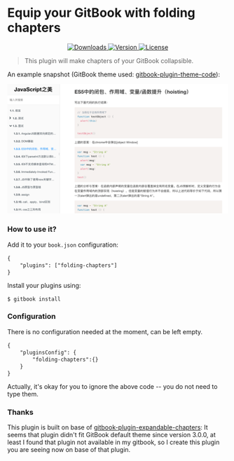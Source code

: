 # Equip your GitBook with folding chapters


<p align="center">
  <a href="https://npmcharts.com/compare/gitbook-plugin-folding-chapters?minimal=true">
    <img src="https://img.shields.io/npm/dm/gitbook-plugin-folding-chapters.svg" alt="Downloads">
  </a>
  <a href="https://www.npmjs.com/package/gitbook-plugin-folding-chapters">
    <img src="https://img.shields.io/npm/v/gitbook-plugin-folding-chapters.svg" alt="Version">
  </a>
  <a href="https://www.npmjs.com/package/gitbook-plugin-folding-chapters">
    <img src="https://img.shields.io/npm/l/gitbook-plugin-folding-chapters.svg" alt="License">
  </a>
</p>


> This plugin will make chapters of your GitBook collapsible.


An example snapshot (GitBook theme used: [gitbook-plugin-theme-code](https://www.npmjs.com/package/gitbook-plugin-theme-code)):

![](./preview.png)


### How to use it?

Add it to your `book.json` configuration:

```
{
    "plugins": ["folding-chapters"]
}
```

Install your plugins using:

```
$ gitbook install
```


### Configuration

There is no configuration needed at the moment, can be left empty.

```
{
	"pluginsConfig": {
		"folding-chapters":{}
	}
}
```

Actually, it's okay for you to ignore the above code -- you do not need to type them.


### Thanks

This plugin is built on base of [gitbook-plugin-expandable-chapters](https://github.com/DomainDrivenArchitecture/gitbook-plugin-expandable-chapters): It seems that plugin didn't fit GitBook default theme since version 3.0.0, at least I found that plugin not available in my gitbook, so I create this plugin you are seeing now on base of that plugin.
